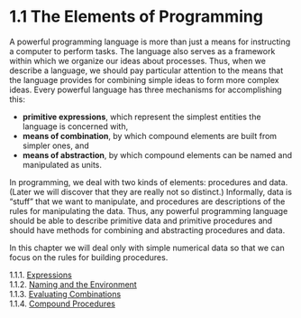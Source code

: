 # 1.1 The Elements of Programming

A powerful programming language is more than just a means for instructing a computer to perform tasks. The language also serves as a framework within which we organize our ideas about processes. Thus, when we describe a language, we should pay particular attention to the means that the language provides for combining simple ideas to form more complex ideas. Every powerful language has three mechanisms for accomplishing this:

- **primitive expressions**, which represent the simplest entities the language is concerned with,
- **means of combination**, by which compound elements are built from simpler ones, and
- **means of abstraction**, by which compound elements can be named and manipulated as units.

In programming, we deal with two kinds of elements: procedures and data. (Later we will discover that they are really not so distinct.) Informally, data is “stuff” that we want to manipulate, and procedures are descriptions of the rules for manipulating the data. Thus, any powerful programming language should be able to describe primitive data and primitive procedures and should have methods for combining and abstracting procedures and data.

In this chapter we will deal only with simple numerical data so that we can focus on the rules for building procedures.

1.1.1. [Expressions](./1.1.1-expressions.md)  
1.1.2. [Naming and the Environment](./1.1.2-naming-and-the-environment.md)  
1.1.3. [Evaluating Combinations](./1.1.3-evaluating-combinations.md)  
1.1.4. [Compound Procedures](./1.1.4-compound-procedures.md)  
